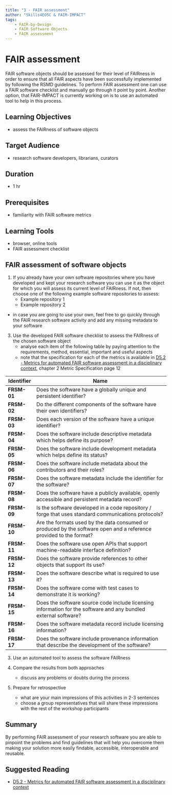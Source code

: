 ```yaml
---
title: "3 - FAIR assessment"
author: "Skills4EOSC & FAIR-IMPACT"
tags: 
    - FAIR-by-Design
    - FAIR Software Objects
    - FAIR assessment
---
```


# FAIR assessment

FAIR software objects should be assessed for their level of FAIRness in order to ensure that all FAIR aspects have been successfully implemented by following the RSMD guidelines. To perform FAIR assessment one can use a FAIR software checklist and manually go through it point by point. Another option, that FAIR-IMPACT is currently working on is to use an automated tool to help in this process. 

## Learning Objectives

- assess the FAIRness of software objects

## Target Audience

- research software developers, librarians, curators

## Duration

- 1 hr

## Prerequisites

- familiarity with FAIR software metrics

## Learning Tools

- browser, online tools
- FAIR assessment checklist

## FAIR assessment of software objects

1. If you already have your own software repositories where you have developed and kept your research software you can use it as the object for which you will assess its current level of FAIRness. If not, then choose one of the following example software repositories to assess:
   - Example repository 1
   - Example repository 2 
- in case you are going to use your own, feel free to go quickly through the FAIR research software activity and add any missing metadata to your software

3. Use the developed FAIR software checklist to assess the FAIRness of the chosen software object
    - analyse each item of the following table by paying attention to the requirements, method, essential, important and useful aspects
    - note that the specification for each of the metrics is available in [D5.2 - Metrics for automated FAIR software assessment in a disciplinary context](https://zenodo.org/records/10047401), chapter 2 Metric Specification page 12

| **Identifier** | **Name** |
|---|---|
| **FRSM-01** | Does the software have a globally unique and persistent identifier? |
| **FRSM-02** | Do the different components of the software have their own identifiers? |
| **FRSM-03** | Does each version of the software have a unique identifier? |
| **FRSM-04** | Does the software include descriptive metadata which helps define its purpose? |
| **FRSM-05** | Does the software include development metadata which helps define its status? |
| **FRSM-06** | Does the software include metadata about the contributors and their roles? |
| **FRSM-07** | Does the software metadata include the identifier for the software? |
| **FRSM-08** | Does the software have a publicly available, openly accessible and persistent metadata record? |
| **FRSM-09** | Is the software developed in a code repository / forge that uses standard communications protocols? |
| **FRSM-10** | Are the formats used by the data consumed or produced by the software open and a reference provided to the format? |
| **FRSM-11** | Does the software use open APIs that support machine-readable interface definition? |
| **FRSM-12** | Does the software provide references to other objects that support its use? |
| **FRSM-13** | Does the software describe what is required to use it? |
| **FRSM-14** | Does the software come with test cases to demonstrate it is working? |
| **FRSM-15** | Does the software source code include licensing information for the software and any bundled external software? |
| **FRSM-16** | Does the software metadata record include licensing information? |
| **FRSM-17** | Does the software include provenance information that describe the development of the software? |

3. Use an automated tool to assess the software FAIRness

4. Compare the results from both approaches
    - discuss any problems or doubts during the process

5. Prepare for retrospective
    - what are your main impressions of this activities in 2-3 sentences
    - choose a group representatives that will share these impressions with the rest of the workshop participants


## Summary

By performing FAIR assessment of your research software you are able to pinpoint the problems and find guidelines that will help you overcome them making your solution more easily findable, accessible, interoperable and reusable.

## Suggested Reading

- [D5.2 - Metrics for automated FAIR software assessment in a disciplinary context](https://zenodo.org/records/10047401)

